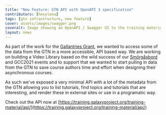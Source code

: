 ```yaml
---
title: "New Feature: GTN API with OpenAPI 3 specification"
contributors: [hexylena]
tags: [gtn infrastructure, new feature]
cover: assets/images/swagger.png
coveralt: Image showing an OpenAPI / Swagger UI to the training material API featuring several APIs like topics, tutorials, contributors, and a couple internal APIs. At the bottom are a couple of data models.
layout: news
---
```


As part of the work for the [Gallantries Grant](https://gallantries.github.io/), we wanted to access some of the data from the GTN in a more accessible, API based way. We are working on building a Video Library based on the wild success of our [Smörgåsbord](https://gallantries.github.io/posts/2021/03/01/sm%C3%B6rg%C3%A5sbord/) and GCC2021 events and to support that we wanted to start pulling in data from the GTN to save course authors time and effort when designing their asynchronous courses.

As such we've exposed a very minimal API with a lot of the metadata from the GTN allowing you to list tutorials, find topics and tutorials that are interesting, and render these in external sites or use in a programatic way.

Check out the API now at [https://training.galaxyproject.org/training-material/api/](https://training.galaxyproject.org/training-material/api/)
